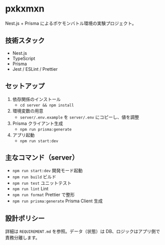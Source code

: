 # pxkxmxn

Nest.js + Prisma によるポケモンバトル環境の実験プロジェクト。

## 技術スタック

- Nest.js
- TypeScript
- Prisma
- Jest / ESLint / Prettier

## セットアップ

1. 依存関係のインストール
   - `cd server && npm install`
2. 環境変数の用意
   - `server/.env.example` を `server/.env` にコピーし、値を調整
3. Prisma クライアント生成
   - `npm run prisma:generate`
4. アプリ起動
   - `npm run start:dev`

## 主なコマンド（server）

- `npm run start:dev` 開発モード起動
- `npm run build` ビルド
- `npm run test` ユニットテスト
- `npm run lint` Lint
- `npm run format` Prettier で整形
- `npm run prisma:generate` Prisma Client 生成

## 設計ポリシー

詳細は `REQUIREMENT.md` を参照。データ（状態）は DB、ロジックはアプリ側で責務分離します。


